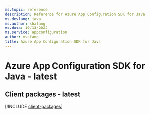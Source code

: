 ```yaml
---
ms.topic: reference
description: Reference for Azure App Configuration SDK for Java
ms.devlang: java
ms.author: shafang
ms.data: 10/13/2022
ms.service: appconfiguration
author: mssfang
title: Azure App Configuration SDK for Java
---
```

# Azure App Configuration SDK for Java - latest

## Client packages - latest
[!INCLUDE [client-packages](app-configuration-client-index.md)]